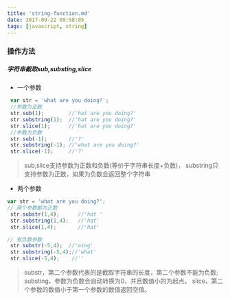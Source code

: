 ```yaml
---
title: 'string-function.md'
date: 2017-09-22 09:58:05
tags: [javascript, string]
---
```


### 操作方法

##### 字符串截取sub,substing,slice

- 一个参数

```javascript
 var str = 'what are you doing?';
 //参数为正数
 str.sub(1);        //'hat are you doing?'
 str.substring(1);  //'hat are you doing?'
 str.slice(1);      //'hat are you doing?'
 //参数为负数
 str.sub(-1);       //'?'
 str.substring(-1); //'what are you doing?'
 str.slice(-1);     //'?'
```
> sub,slice支持参数为正数和负数(等价于字符串长度+负数)，
substring只支持参数为正数，如果为负数会返回整个字符串

<!-- more -->

- 两个参数

```javascript
var str = 'what are you doing?';
// 两个参数都为正数
 str.substr(1,4);      //'hat '
 str.substring(1,4);   //'hat'
 str.slice(1,4);       //'hat'

// 有负数参数
 str.substr(-5,4);  //'oing'
 str.substring(-5,4);//'what'
 str.slice(-5,4);    //''
```

> substr，第二个参数代表的是截取字符串的长度，第二个参数不能为负数;
substing，参数为负数会自动转换为0，并且数值小的为起点。
slice，第二个参数的数值小于第一个参数的数值返回空值。


